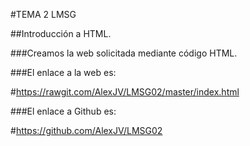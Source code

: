#TEMA 2 LMSG

##Introducción a HTML.

###Creamos la web solicitada mediante código HTML.

###El enlace a la web es:

#https://rawgit.com/AlexJV/LMSG02/master/index.html

###El enlace a Github es: 

#https://github.com/AlexJV/LMSG02
